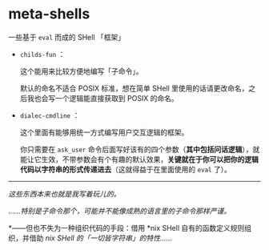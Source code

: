 # meta-shells

一些基于 `eval` 而成的 SHell 「框架」

- `childs-fun` ：
  
  这个能用来比较方便地编写「子命令」。
  
  默认的命名不适合 POSIX 标准，想在简单 SHell 里使用的话请更改命名，之后我也会写一个逻辑能直接获取到 POSIX 的命名。
  
- `dialec-cmdline` ：
  
  这个里面有能够用统一方式编写用户交互逻辑的框架。
  
  你只需要在 `ask_user` 命令后面写好该有的四个参数（**其中包括问话逻辑**），就能让它生效，不带参数会有个有趣的默认效果，**关键就在于你可以把你的逻辑代码以字符串的形式传递进去**（这就得益于在里面使用的 `eval` 了）。
  

--------

*这些东西本来也就是我写着玩儿的。*

*……特别是子命令那个，可能并不能像成熟的语言里的子命令那样严谨。*

*——但也不失为一种组织代码的手段：借用 *nix SHell 自有的函数定义规则组织，并借助 *nix SHell 的「一切皆字符串」的特性……*
